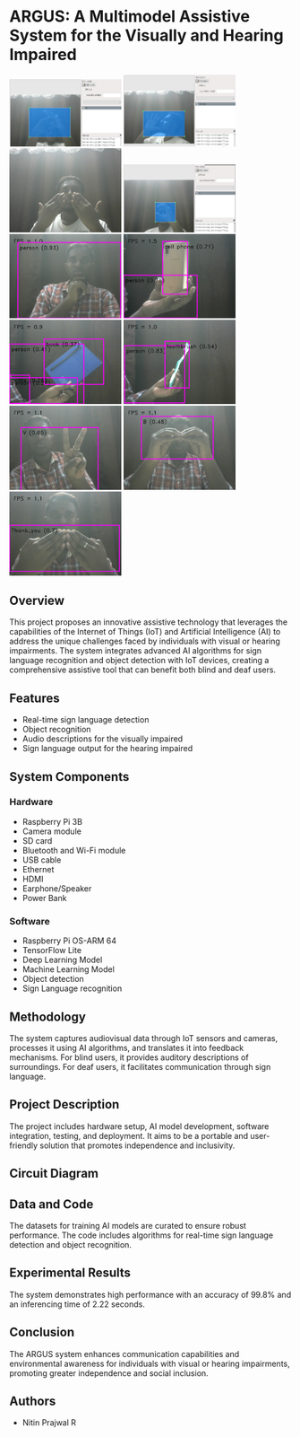 # ARGUS: A Multimodel Assistive System for the Visually and Hearing Impaired

<p align="left">
  <img src="images/img1.png" width="200">
  <img src="images/img2.png" width="200">
  <img src="images/img3.jpg" width="200">
  <img src="images/img4.png" width="200">
  <img src="images/img5.png" width="200">
  <img src="images/img6.png" width="200">
  <img src="images/img7.png" width="200">
  <img src="images/img8.png" width="200">
  <img src="images/img9.png" width="200">
  <img src="images/img10.png" width="200">
  <img src="images/img11.png" width="200">
</p>

## Overview
This project proposes an innovative assistive technology that leverages the capabilities of the Internet of Things (IoT) and Artificial Intelligence (AI) to address the unique challenges faced by individuals with visual or hearing impairments. The system integrates advanced AI algorithms for sign language recognition and object detection with IoT devices, creating a comprehensive assistive tool that can benefit both blind and deaf users.

## Features
- Real-time sign language detection
- Object recognition
- Audio descriptions for the visually impaired
- Sign language output for the hearing impaired

## System Components

### Hardware
- Raspberry Pi 3B
- Camera module
- SD card
- Bluetooth and Wi-Fi module
- USB cable
- Ethernet
- HDMI
- Earphone/Speaker
- Power Bank

### Software
- Raspberry Pi OS-ARM 64
- TensorFlow Lite
- Deep Learning Model
- Machine Learning Model
- Object detection
- Sign Language recognition

## Methodology
The system captures audiovisual data through IoT sensors and cameras, processes it using AI algorithms, and translates it into feedback mechanisms. For blind users, it provides auditory descriptions of surroundings. For deaf users, it facilitates communication through sign language.

## Project Description
The project includes hardware setup, AI model development, software integration, testing, and deployment. It aims to be a portable and user-friendly solution that promotes independence and inclusivity.

## Circuit Diagram

## Data and Code
The datasets for training AI models are curated to ensure robust performance. The code includes algorithms for real-time sign language detection and object recognition.

## Experimental Results
The system demonstrates high performance with an accuracy of 99.8% and an inferencing time of 2.22 seconds.

## Conclusion
The ARGUS system enhances communication capabilities and environmental awareness for individuals with visual or hearing impairments, promoting greater independence and social inclusion.

## Authors
- Nitin Prajwal R

